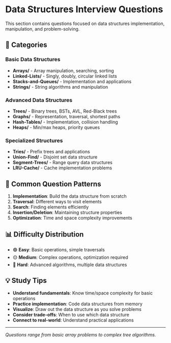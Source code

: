 # Data Structures Interview Questions

This section contains questions focused on data structures implementation, manipulation, and problem-solving.

## 📁 Categories

### Basic Data Structures
- **Arrays/** - Array manipulation, searching, sorting
- **Linked-Lists/** - Singly, doubly, circular linked lists
- **Stacks-and-Queues/** - Implementation and applications
- **Strings/** - String algorithms and manipulation

### Advanced Data Structures
- **Trees/** - Binary trees, BSTs, AVL, Red-Black trees
- **Graphs/** - Representation, traversal, shortest paths
- **Hash-Tables/** - Implementation, collision handling
- **Heaps/** - Min/max heaps, priority queues

### Specialized Structures
- **Tries/** - Prefix trees and applications
- **Union-Find/** - Disjoint set data structure
- **Segment-Trees/** - Range query data structures
- **LRU-Cache/** - Cache implementation problems

## 🎯 Common Question Patterns

1. **Implementation**: Build the data structure from scratch
2. **Traversal**: Different ways to visit elements
3. **Search**: Finding elements efficiently
4. **Insertion/Deletion**: Maintaining structure properties
5. **Optimization**: Time and space complexity improvements

## 📊 Difficulty Distribution

- 🟢 **Easy**: Basic operations, simple traversals
- 🟡 **Medium**: Complex operations, optimization required
- 🔴 **Hard**: Advanced algorithms, multiple data structures

## 💡 Study Tips

- **Understand fundamentals**: Know time/space complexity for basic operations
- **Practice implementation**: Code data structures from memory
- **Visualize**: Draw out the data structure as you solve problems
- **Consider trade-offs**: When to use which data structure
- **Connect to real-world**: Understand practical applications

---
*Questions range from basic array problems to complex tree algorithms.*